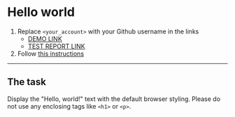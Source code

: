 # Hello world
1. Replace `<your_account>` with your Github username in the links
    - [DEMO LINK](https://yaroskr.github.io/layout_hello-world/) <br>
    - [TEST REPORT LINK](https://yaorskr.github.io/layout_hello-world/report/html_report/)
2. Follow [this instructions](https://mate-academy.github.io/layout_task-guideline/)
___

## The task 
Display the "Hello, world!" text with the default browser styling. Please do not 
use any enclosing tags like `<h1>` or `<p>`.
